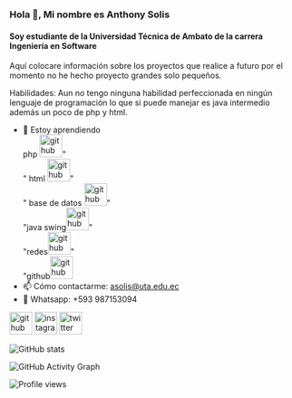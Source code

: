 ### Hola 👋, Mi nombre es Anthony Solis
#### Soy estudiante de la Universidad Técnica de Ambato de la carrera Ingeniería en Software

Aquí colocare información sobre los proyectos que realice a futuro por el momento no he hecho proyecto grandes solo pequeños.

Habilidades: Aun no tengo ninguna habilidad perfeccionada en ningún lenguaje de programación lo que si puede manejar es java intermedio además un poco de php y html.

- 🌱 Estoy aprendiendo <br>
php <img src='https://user-images.githubusercontent.com/109778441/180619720-2ce15725-e2c4-4723-8dd0-8008818211de.png' alt='github' height='40'>"<br>" html <img src='https://user-images.githubusercontent.com/109778441/180619726-5a9ae7e9-9061-4e28-bc1c-9c4972258dbc.png' alt='github' height='40'>"<br>" base de datos <img src='https://user-images.githubusercontent.com/109778441/180619730-2d62c0ab-e801-4ac5-98d1-9e10b6b0d114.png' alt='github' height='40'>"<br>"java swing<img src='https://user-images.githubusercontent.com/109778441/180619710-59b3c4bb-364b-4b52-bb7d-cf5ad8b27304.png' alt='github' height='40'>"<br>"redes<img src='https://user-images.githubusercontent.com/109778441/180619742-0f99ca9f-d68e-48b2-b521-90ee8167bc30.png' alt='github' height='40'>"<br>"github<img src='https://user-images.githubusercontent.com/109778441/180619699-04ce5b50-5f1e-4b2b-9606-60c51bd685a8.png' alt='github' height='40'><br>
- 📫 Cómo contactarme: asolis@uta.edu.ec
- 📲 Whatsapp: +593 987153094



[<img src='https://cdn.jsdelivr.net/npm/simple-icons@3.0.1/icons/github.svg' alt='github' height='40'>](https://github.com/Anthony6887)  [<img src='https://cdn.jsdelivr.net/npm/simple-icons@3.0.1/icons/instagram.svg' alt='instagram' height='40'>](https://www.instagram.com/@anthonysolis2001/)  [<img src='https://cdn.jsdelivr.net/npm/simple-icons@3.0.1/icons/twitter.svg' alt='twitter' height='40'>](https://twitter.com/@antho6884)  

![GitHub stats](https://github-readme-stats.vercel.app/api?username=Anthony6887&show_icons=true)  

![GitHub Activity Graph](https://activity-graph.herokuapp.com/graph?username=Anthony6887)  

![Profile views](https://gpvc.arturio.dev/Anthony6887)  
